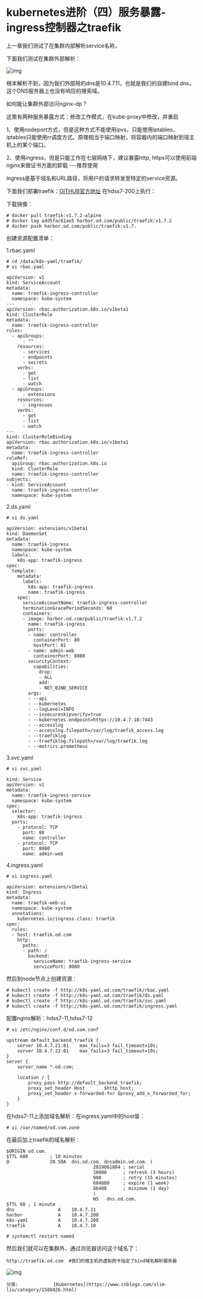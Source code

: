# kubernetes进阶（四）服务暴露-ingress控制器之traefik

上一章我们测试了在集群内部解析service名称，

下面我们测试在集群外部解析：

![img](kubernetes进阶（四）服务暴露-ingress控制器之traefik.assets/1034759-20191123175410495-632059730-16918406651821.png)

 

 根本解析不到，因为我们外部用的dns是10.4.7.11，也就是我们的自建bind dns，这个DNS服务器上也没有响应的搜索域。

如何能让集群外部访问nginx-dp？

这里有两种服务暴露方式：修改工作模式，在kube-proxy中修改，并重启

1、使用nodeport方式，但是这种方式不能使用ipvs，只能使用iptables，iptables只能使用rr调度方式。原理相当于端口映射，将容器内的端口映射到宿主机上的某个端口。

2、使用ingress，但是只能工作在七层网络下，建议暴露http, https可以使用前端nginx来做证书方面的卸载 ---推荐使用

Ingress是基于域名和URL路径，将用户的请求转发至特定的service资源。

 

下面我们部署traefik：[GITHUB官方地址](https://github.com/containous/traefik)  在hdss7-200上执行：

下载镜像：

```
# docker pull traefik:v1.7.2-alpine
# docker tag add5fac61ae5 harbor.od.com/public/traefik:v1.7.2
# docker push harbor.od.com/public/traefik:v1.7.
```

创建资源配置清单：

1.rbac.yaml

```
# cd /data/k8s-yaml/traefik/
# vi rbac.yaml
```



```
apiVersion: v1
kind: ServiceAccount
metadata:
  name: traefik-ingress-controller
  namespace: kube-system
---
apiVersion: rbac.authorization.k8s.io/v1beta1
kind: ClusterRole
metadata:
  name: traefik-ingress-controller
rules:
  - apiGroups:
      - ""
    resources:
      - services
      - endpoints
      - secrets
    verbs:
      - get
      - list
      - watch
  - apiGroups:
      - extensions
    resources:
      - ingresses
    verbs:
      - get
      - list
      - watch
---
kind: ClusterRoleBinding
apiVersion: rbac.authorization.k8s.io/v1beta1
metadata:
  name: traefik-ingress-controller
roleRef:
  apiGroup: rbac.authorization.k8s.io
  kind: ClusterRole
  name: traefik-ingress-controller
subjects:
- kind: ServiceAccount
  name: traefik-ingress-controller
  namespace: kube-system
```



2.ds.yaml

```
# vi ds.yaml
```



```
apiVersion: extensions/v1beta1
kind: DaemonSet
metadata:
  name: traefik-ingress
  namespace: kube-system
  labels:
    k8s-app: traefik-ingress
spec:
  template:
    metadata:
      labels:
        k8s-app: traefik-ingress
        name: traefik-ingress
    spec:
      serviceAccountName: traefik-ingress-controller
      terminationGracePeriodSeconds: 60
      containers:
      - image: harbor.od.com/public/traefik:v1.7.2
        name: traefik-ingress
        ports:
        - name: controller
          containerPort: 80
          hostPort: 81
        - name: admin-web
          containerPort: 8080
        securityContext:
          capabilities:
            drop:
            - ALL
            add:
            - NET_BIND_SERVICE
        args:
        - --api
        - --kubernetes
        - --logLevel=INFO
        - --insecureskipverify=true
        - --kubernetes.endpoint=https://10.4.7.10:7443
        - --accesslog
        - --accesslog.filepath=/var/log/traefik_access.log
        - --traefiklog
        - --traefiklog.filepath=/var/log/traefik.log
        - --metrics.prometheus
```



3.svc.yaml

```
# vi svc.yaml
```



```
kind: Service
apiVersion: v1
metadata:
  name: traefik-ingress-service
  namespace: kube-system
spec:
  selector:
    k8s-app: traefik-ingress
  ports:
    - protocol: TCP
      port: 80
      name: controller
    - protocol: TCP
      port: 8080
      name: admin-web
```



4.ingress.yaml

```
# vi ingress.yaml
```



```
apiVersion: extensions/v1beta1
kind: Ingress
metadata:
  name: traefik-web-ui
  namespace: kube-system
  annotations:
    kubernetes.io/ingress.class: traefik
spec:
  rules:
  - host: traefik.od.com
    http:
      paths:
      - path: /
        backend:
          serviceName: traefik-ingress-service
          servicePort: 8080
```



 

然后到node节点上创建资源：

```
# kubectl create -f http://k8s-yaml.od.com/traefik/rbac.yaml
# kubectl create -f http://k8s-yaml.od.com/traefik/ds.yaml
# kubectl create -f http://k8s-yaml.od.com/traefik/svc.yaml
# kubectl create -f http://k8s-yaml.od.com/traefik/ingress.yaml
```

 

配置nginx解析：hdss7-11,hdss7-12

```
# vi /etc/nginx/conf.d/od.com.conf
```



```
upstream default_backend_traefik {
    server 10.4.7.21:81    max_fails=3 fail_timeout=10s;
    server 10.4.7.22:81    max_fails=3 fail_timeout=10s;
}
server {
    server_name *.od.com;
  
    location / {
        proxy_pass http://default_backend_traefik;
        proxy_set_header Host       $http_host;
        proxy_set_header x-forwarded-for $proxy_add_x_forwarded_for;
    }
}
```



 

在hdss7-11上添加域名解析：在ingress.yaml中的host值：

```
# vi /var/named/od.com.zone
```

在最后加上traefik的域名解析：



```
$ORIGIN od.com.
$TTL 600        ; 10 minutes
@               IN SOA  dns.od.com. dnsadmin.od.com. (
                                2019061804 ; serial
                                10800      ; refresh (3 hours)
                                900        ; retry (15 minutes)
                                604800     ; expire (1 week)
                                86400      ; minimum (1 day)
                                )
                                NS   dns.od.com.
$TTL 60 ; 1 minute
dns                A    10.4.7.11
harbor             A    10.4.7.200
k8s-yaml           A    10.4.7.200
traefik            A    10.4.7.10
```



```
# systemctl restart named
```

然后我们就可以在集群外，通过浏览器访问这个域名了：

```
http://traefik.od.com  #我们的宿主机的虚拟网卡指定了bind域名解析服务器
```

![img](kubernetes进阶（四）服务暴露-ingress控制器之traefik.assets/1034759-20191123195126520-796246549-16918406692903.png)

 

    分类:             [Kubernetes](https://www.cnblogs.com/slim-liu/category/1588426.html)